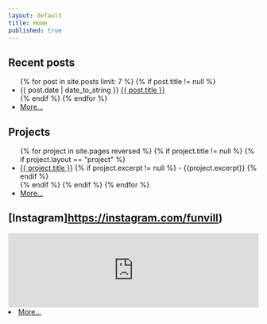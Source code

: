 ```yaml
---
layout: default
title: Home
published: true
---
```




## Recent posts

<ul>
{% for post in site.posts limit: 7 %}
 {% if post.title != null %}
 <li>{{ post.date | date_to_string }} <a href="{{ post.url }}">{{ post.title }}</a></li>
 {% endif %}
{% endfor %}
<li><a href="/archive">More...</a></li> 
</ul>

## Projects

<ul>
{% for project in site.pages reversed %}
 {% if project.title != null %}
  {% if project.layout == "project" %}
   <li><a href="{{ project.url }}">{{ project.title }}</a> 
   {% if project.excerpt != null %}
   - {{project.excerpt}}
   {% endif %}
   </li>
  {% endif %}
 {% endif %}
{% endfor %}
<li><a href="/projects">More...</a></li>
</ul>

## [Instagram]https://instagram.com/funvill)

<!-- SnapWidget -->
<script src="https://snapwidget.com/js/snapwidget.js"></script>
<iframe src="https://snapwidget.com/embed/189896" class="snapwidget-widget" allowTransparency="true" frameborder="0" scrolling="no" style="border:none; overflow:hidden; width:100%; "></iframe>
<li><a href='https://instagram.com/funvill'>More...</a></li>
